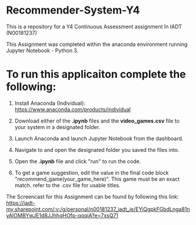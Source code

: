 # Recommender-System-Y4
This is a repository for a Y4 Continuous Assessment assignment In IADT (N00181237)

This Assignment was completed within the anaconda environment running Jupyter Notebook - Python 3. 

# To run this applicaiton complete the following:

1. Install Anaconda (Individual): https://www.anaconda.com/products/individual

2. Download either of the **.ipynb** files and the **video_games.csv** file to your system in a designated folder. 

3. Launch Anaconda and launch Jupyter Notebook from the dashboard. 

5. Navigate to and open the designated folder you saved the files into. 

6. Open the **.ipynb** file and click "run" to run the code.

7. To get a game suggestion, edit the value in the final code block "recommend_game(your_game_here)". This game must be an exact match. 
refer to the .csv file for usable titles.


The Screencast for this Assignment can be found by following this link: https://iadt-my.sharepoint.com/:v:/g/personal/n00181237_iadt_ie/EYiQgpkFGbdLnga81nyAIOMBYwJE1d8JJhhgHOfp-qqqiA?e=7xsQ71
